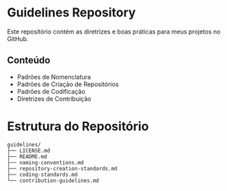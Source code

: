 # Guidelines Repository

Este repositório contém as diretrizes e boas práticas para meus projetos no GitHub.

## Conteúdo

- Padrões de Nomenclatura
- Padrões de Criação de Repositórios
- Padrões de Codificação
- Diretrizes de Contribuição

# Estrutura do Repositório
```
guidelines/
├── LICENSE.md
├── README.md
├── naming-conventions.md
├── repository-creation-standards.md
├── coding-standards.md
└── contribution-guidelines.md
```
